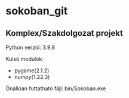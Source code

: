 # sokoban_git

## Komplex/Szakdolgozat projekt

Python verzió: 3.9.8

Külső modulok:
 - pygame(2.1.2)
 - numpy(1.22.3)

Önállóan futtatható fájl: bin/Sokoban.exe
